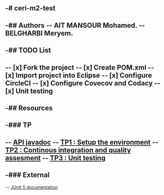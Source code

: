 -# ceri-m2-test
-
-## Authors
-- AIT MANSOUR Mohamed.
-- BELGHARBI Meryem.
-
-## TODO List
-
-- [x] Fork the project
-- [x] Create POM.xml
-- [x] Import project into Eclipse
-- [x] Configure CircleCI
-- [x] Configure Covecov and Codacy
-- [x] Unit testing
-
-## Resources
-
-### TP
-
-- [API javadoc](http://faylixe.fr/ceri-m1-test-2017/javadoc)
-- [TP1 : Setup the environment](https://github.com/Faylixe/ceri-m2-test-2017/blob/master/docs/tp1.md)
-- [TP2 : Continous integration and quality assesment](https://github.com/Faylixe/ceri-m2-test-2017/blob/master/docs/tp2.md)
-- [TP3 : Unit testing](https://github.com/Faylixe/ceri-m2-test-2017/blob/master/docs/tp3.md)
-
-### External
-
-- [JUnit 5 documentation](http://junit.org/junit5/docs/current/user-guide)